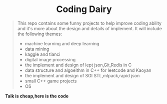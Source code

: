 # <center> Coding Dairy
>This repo contains some funny projects to help improve coding ability and it's more about the design and details of implement. It will include the following themes:
>- machine learning and deep learning 
>- data mining
>- kaggle and tianci
>- digital image processing
>- the implement and design of lept json,Git,Redis in C
>- data structure and algoeithm in C++ for leetcode and Kaoyan
>- the implement and design of SGI STL,mlpack,rapid json  
>- small C++ game projects
>- OS 

**Talk is cheap,here is the code**
 
